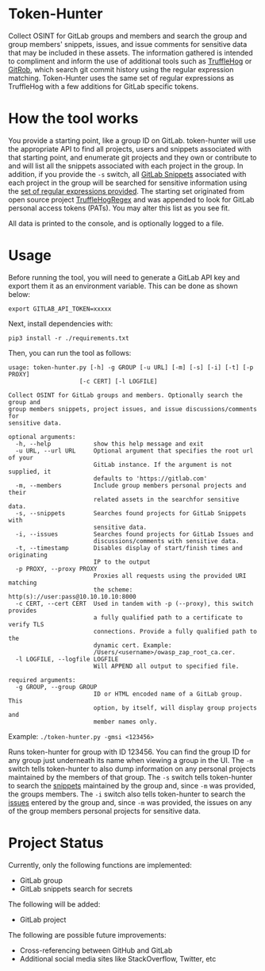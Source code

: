 # Token-Hunter

Collect OSINT for GitLab groups and members and search the group and group members' snippets, issues, and issue comments for sensitive data that may be included in these assets. The information gathered is intended to compliment and inform the use of additional tools such as [TruffleHog](https://github.com/dxa4481/truffleHog) or [GitRob](https://github.com/michenriksen/gitrob), which search git commit history using the regular expression matching.  Token-Hunter uses the same set of regular expressions as TruffleHog with a few additions for GitLab specific tokens.

# How the tool works

You provide a starting point, like a group ID on GitLab. token-hunter will use the appropriate API to find all projects, users and snippets associated with that starting point, and enumerate git projects and they own or contribute to and will list all the snippets associated with each project in the group. In addition, if you provide the `-s` switch, all [GitLab Snippets](https://docs.gitlab.com/ee/user/snippets.html) associated with each project in the group will be searched for sensitive information using the [set of regular expressions provided](./regexes.json). The starting set originated from open source project [TruffleHogRegex](https://github.com/dxa4481/truffleHogRegexes) and was appended to look for GitLab personal access tokens (PATs). You may alter this list as you see fit.

All data is printed to the console, and is optionally logged to a file.

# Usage

Before running the tool, you will need to generate a GitLab API key and export them it as an environment variable. This can be done as shown below:

```
export GITLAB_API_TOKEN=xxxxx
```

Next, install dependencies with:

```
pip3 install -r ./requirements.txt
```

Then, you can run the tool as follows:

```
usage: token-hunter.py [-h] -g GROUP [-u URL] [-m] [-s] [-i] [-t] [-p PROXY]
                    [-c CERT] [-l LOGFILE]

Collect OSINT for GitLab groups and members. Optionally search the group and
group members snippets, project issues, and issue discussions/comments for
sensitive data.

optional arguments:
  -h, --help            show this help message and exit
  -u URL, --url URL     Optional argument that specifies the root url of your
                        GitLab instance. If the argument is not supplied, it
                        defaults to 'https://gitlab.com'
  -m, --members         Include group members personal projects and their
                        related assets in the searchfor sensitive data.
  -s, --snippets        Searches found projects for GitLab Snippets with
                        sensitive data.
  -i, --issues          Searches found projects for GitLab Issues and
                        discussions/comments with sensitive data.
  -t, --timestamp       Disables display of start/finish times and originating
                        IP to the output
  -p PROXY, --proxy PROXY
                        Proxies all requests using the provided URI matching
                        the scheme: http(s)://user:pass@10.10.10.10:8000
  -c CERT, --cert CERT  Used in tandem with -p (--proxy), this switch provides
                        a fully qualified path to a certificate to verify TLS
                        connections. Provide a fully qualified path to the
                        dynamic cert. Example:
                        /Users/<username>/owasp_zap_root_ca.cer.
  -l LOGFILE, --logfile LOGFILE
                        Will APPEND all output to specified file.

required arguments:
  -g GROUP, --group GROUP
                        ID or HTML encoded name of a GitLab group. This
                        option, by itself, will display group projects and
                        member names only.
```

Example: `./token-hunter.py -gmsi <123456>`

Runs token-hunter for group with ID 123456\. You can find the group ID for any group just underneath its name when viewing a group in the UI. The `-m` switch tells token-hunter to also dump information on any personal projects maintained by the members of that group. The `-s` switch tells token-hunter to search the [snippets](https://docs.gitlab.com/ee/user/snippets.html) maintained by the group and, since `-m` was provided, the groups members. The `-i` switch also tells token-hunter to search the [issues](https://docs.gitlab.com/ee/user/project/issues/) entered by the group and, since `-m` was provided, the issues on any of the group members personal projects for sensitive data.

# Project Status

Currently, only the following functions are implemented:

- GitLab group
- GitLab snippets search for secrets

The following will be added:

- GitLab project

The following are possible future improvements:

- Cross-referencing between GitHub and GitLab
- Additional social media sites like StackOverflow, Twitter, etc

